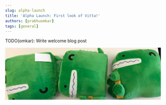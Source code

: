 ```yaml
---
slug: alpha-launch
title: 'Alpha Launch: First look of Vitta!'
authors: [prabhuomkar]
tags: [general]
---
```


TODO(omkar): Write welcome blog post

![Docusaurus Plushie](./docusaurus-plushie-banner.jpeg)

